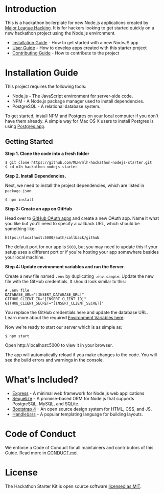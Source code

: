 # Introduction

This is a hackathon boilerplate for new Node.js applications created by [Major League Hacking][mlh-github]. It is for hackers looking to get started quickly on a new hackathon project using the Node.js environment.

- [Installation Guide](#installation-guide) - How to get started with a new NodeJS app
- [User Guide](https://github.com/MLH/mlh-hackathon-nodejs-starter/blob/master/docs/USER_GUIDE.md) - How to develop apps created with this starter project
- [Contributing Guide](https://github.com/MLH/mlh-hackathon-nodejs-starter/blob/master/docs/CONTRIBUTING.md) - How to contribute to the project

# <a name='installation-guide'>Installation Guide</a>

This project requires the following tools:

- Node.js - The JavaScript environment for server-side code.
- NPM - A Node.js package manager used to install dependencies.
- PostgreSQL - A relational database system.

To get started, install NPM and Postgres on your local computer if you don't have them already. A simple way for Mac OS X users to install Postgres is using [Postgres.app](https://postgresapp.com/).

## Getting Started

**Step 1. Clone the code into a fresh folder**

```
$ git clone https://github.com/MLH/mlh-hackathon-nodejs-starter.git
$ cd mlh-hackathon-nodejs-starter
```

**Step 2. Install Dependencies.**

Next, we need to install the project dependencies, which are listed in `package.json`.

```
$ npm install
```

**Step 3: Create an app on GitHub**

Head over to [GitHub OAuth apps](https://github.com/settings/developers) and create a new OAuth app. Name it what you like but you'll need to specify a callback URL, which should be something like:

```
https://localhost:5000/auth/callback/github
```

The default port for our app is `5000`, but you may need to update this if your setup uses a different port or if you're hosting your app somewhere besides your local machine.

**Step 4: Update environment variables and run the Server.**

Create a new file named `.env` by duplicating `.env.sample`. Update the new file with the GitHub credentials. It should look similar to this:

```
# .env file
DATABASE_URL="[INSERT_DATABASE_URL]"
GITHUB_CLIENT_ID="[INSERT_CLIENT_ID]"
GITHUB_CLIENT_SECRET="[INSERT_CLIENT_SECRET]"
```

You replace the GitHub credentials here and update the database URL. Learn more about the required [Environment Variables here](#environment-variables).

Now we're ready to start our server which is as simple as:

```
$ npm start
```

Open http://localhost:5000 to view it in your browser.

The app will automatically reload if you make changes to the code.
You will see the build errors and warnings in the console.

# What's Included?

- [Express](https://expressjs.com/) - A minimal web framework for Node.js web applications
- [Sequelize](http://docs.sequelizejs.com/) - A promise-based ORM for Node.js that supports PostgreSQL, MySQL, and SQLite.
- [Bootstrap 4](https://getbootstrap.com/) - An open source design system for HTML, CSS, and JS.
- [Handlebars](http://jinja.pocoo.org/docs/2.10/) - A popular templating language for building layouts.

# Code of Conduct

We enforce a Code of Conduct for all maintainers and contributors of this Guide. Read more in [CONDUCT.md][mlh-conduct].

# License

The Hackathon Starter Kit is open source software [licensed as MIT][mlh-license].

[mlh-github]: https://github.com/jekyll/jekyll/blob/master/CONDUCT.markdown
[mlh-conduct]: https://github.com/MLH/mlh-hackathon-nodejs-starter/blob/master/docs/CONDUCT.md
[mlh-license]: https://github.com/MLH/mlh-hackathon-nodejs-starter/blob/master/LICENSE.md
